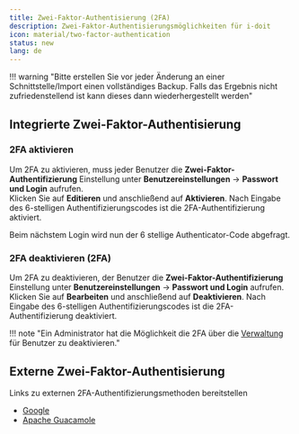 ```yaml
---
title: Zwei-Faktor-Authentisierung (2FA)
description: Zwei-Faktor-Authentisierungsmöglichkeiten für i-doit
icon: material/two-factor-authentication
status: new
lang: de
---
```


!!! warning "Bitte erstellen Sie vor jeder Änderung an einer Schnittstelle/Import einen vollständiges Backup. Falls das Ergebnis nicht zufriedenstellend ist kann dieses dann wiederhergestellt werden"

## Integrierte Zwei-Faktor-Authentisierung

### 2FA aktivieren

Um 2FA zu aktivieren, muss jeder Benutzer die **Zwei-Faktor-Authentifizierung** Einstellung unter **Benutzereinstellungen** → **Passwort und Login** aufrufen.<br>
Klicken Sie auf **Editieren** und anschließend auf **Aktivieren**. Nach Eingabe des 6-stelligen Authentifizierungscodes ist die 2FA-Authentifizierung aktiviert.

Beim nächstem Login wird nun der 6 stellige Authenticator-Code abgefragt.

### 2FA deaktivieren (2FA)

Um 2FA zu deaktivieren, der Benutzer die **Zwei-Faktor-Authentifizierung** Einstellung unter **Benutzereinstellungen** → **Passwort und Login** aufrufen.<br>
Klicken Sie auf **Bearbeiten** und anschließend auf **Deaktivieren**. Nach Eingabe des 6-stelligen Authentifizierungscodes ist die 2FA-Authentifizierung deaktiviert.

!!! note "Ein Administrator hat die Möglichkeit die 2FA über die [Verwaltung](../../administration/verwaltung/zwei-faktor-authentisierung.md) für Benutzer zu deaktivieren."

## Externe Zwei-Faktor-Authentisierung

Links zu externen 2FA-Authentifizierungsmethoden bereitstellen

-   [Google](https://code.google.com/archive/p/google-authenticator-apache-module/wikis/GoogleAuthenticatorApacheModule.wiki)
-   [Apache Guacamole](https://guacamole.apache.org/doc/gug/totp-auth.html)

